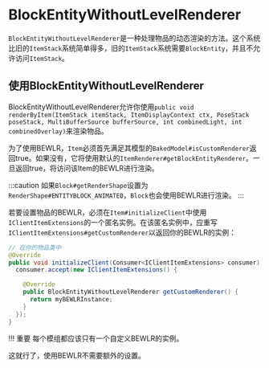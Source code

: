 BlockEntityWithoutLevelRenderer
===============================
`BlockEntityWithoutLevelRenderer`是一种处理物品的动态渲染的方法。这个系统比旧的`ItemStack`系统简单得多，旧的`ItemStack`系统需要`BlockEntity`，并且不允许访问`ItemStack`。

使用BlockEntityWithoutLevelRenderer
-----------------------------------

BlockEntityWithoutLevelRenderer允许你使用`public void renderByItem(ItemStack itemStack, ItemDisplayContext ctx, PoseStack poseStack, MultiBufferSource bufferSource, int combinedLight, int combinedOverlay)`来渲染物品。

为了使用BEWLR，`Item`必须首先满足其模型的`BakedModel#isCustomRenderer`返回true。如果没有，它将使用默认的`ItemRenderer#getBlockEntityRenderer`。一旦返回true，将访问该Item的BEWLR进行渲染。

:::caution
    如果`Block#getRenderShape`设置为`RenderShape#ENTITYBLOCK_ANIMATED`，`Block`也会使用BEWLR进行渲染。
:::

若要设置物品的BEWLR，必须在`Item#initializeClient`中使用`IClientItemExtensions`的一个匿名实例。在该匿名实例中，应重写`IClientItemExtensions#getCustomRenderer`以返回你的BEWLR的实例：

```java
// 在你的物品类中
@Override
public void initializeClient(Consumer<IClientItemExtensions> consumer) {
  consumer.accept(new IClientItemExtensions() {

    @Override
    public BlockEntityWithoutLevelRenderer getCustomRenderer() {
      return myBEWLRInstance;
    }
  });
}
```

!!! 重要
    每个模组都应该只有一个自定义BEWLR的实例。

这就行了，使用BEWLR不需要额外的设置。
